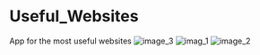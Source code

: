 # Useful_Websites
App for the most useful websites 
![image_3](https://user-images.githubusercontent.com/95942558/156461866-26fbba6a-3d7f-4575-94cb-90b6ab8d65d0.png)
![imag_1](https://user-images.githubusercontent.com/95942558/156461899-ccfb6895-76ea-4652-bbd1-6e4d0c9392e8.png)
![image_2](https://user-images.githubusercontent.com/95942558/156461920-ab3c3c0e-8df4-4bf6-a428-9ae90a44e25b.png)
